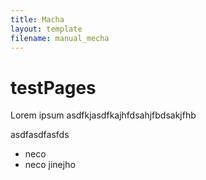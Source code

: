 ```yaml
---
title: Macha
layout: template
filename: manual_mecha
--- 
```


# testPages

Lorem ipsum asdfkjasdfkajhfdsahjfbdsakjfhb 

asdfasdfasfds
* neco
* neco jinejho
